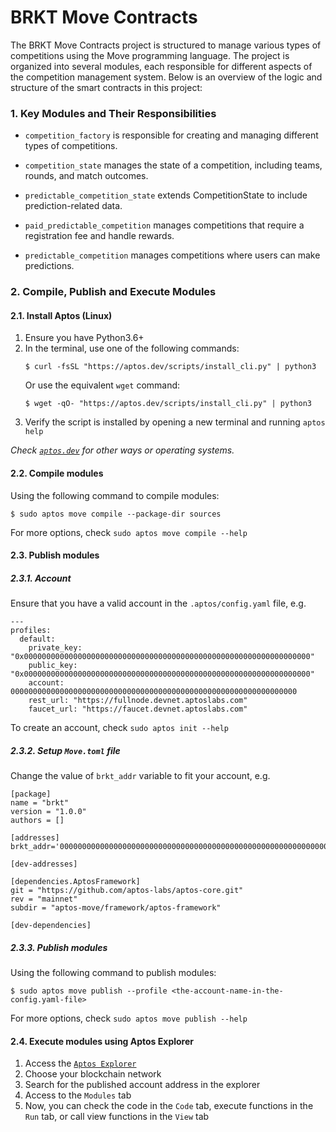 # BRKT Move Contracts

The BRKT Move Contracts project is structured to manage various types of competitions using the Move programming language. The project is organized into several modules, each responsible for different aspects of the competition management system. Below is an overview of the logic and structure of the smart contracts in this project:

### 1. Key Modules and Their Responsibilities
- `competition_factory` is responsible for creating and managing different types of competitions.

- `competition_state` manages the state of a competition, including teams, rounds, and match outcomes.

- `predictable_competition_state` extends CompetitionState to include prediction-related data.

- `paid_predictable_competition` manages competitions that require a registration fee and handle rewards.

- `predictable_competition` manages competitions where users can make predictions.


### 2. Compile, Publish and Execute Modules
#### 2.1. Install Aptos (Linux)

1. Ensure you have Python3.6+
2. In the terminal, use one of the following commands:
    ```
    $ curl -fsSL "https://aptos.dev/scripts/install_cli.py" | python3
    ```
    Or use the equivalent `wget` command:
    ```
    $ wget -qO- "https://aptos.dev/scripts/install_cli.py" | python3
    ```
3. Verify the script is installed by opening a new terminal and running `aptos help`

*Check [`aptos.dev`](https://aptos.dev/en/build/cli) for other ways or operating systems.*

#### 2.2. Compile modules
Using the following command to compile modules:
```
$ sudo aptos move compile --package-dir sources
```
For more options, check `sudo aptos move compile --help`

#### 2.3. Publish modules
##### 2.3.1. Account
Ensure that you have a valid account in the `.aptos/config.yaml` file, e.g.
```
---
profiles:
  default:
    private_key: "0x0000000000000000000000000000000000000000000000000000000000000000"
    public_key: "0x0000000000000000000000000000000000000000000000000000000000000000"
    account: 0000000000000000000000000000000000000000000000000000000000000000
    rest_url: "https://fullnode.devnet.aptoslabs.com"
    faucet_url: "https://faucet.devnet.aptoslabs.com"
```

To create an account, check `sudo aptos init --help`

##### 2.3.2. Setup `Move.toml` file
Change the value of `brkt_addr` variable to fit your account, e.g.
```
[package]
name = "brkt"
version = "1.0.0"
authors = []

[addresses]
brkt_addr='0000000000000000000000000000000000000000000000000000000000000000'

[dev-addresses]

[dependencies.AptosFramework]
git = "https://github.com/aptos-labs/aptos-core.git"
rev = "mainnet"
subdir = "aptos-move/framework/aptos-framework"

[dev-dependencies]
```

##### 2.3.3. Publish modules
Using the following command to publish modules:
```
$ sudo aptos move publish --profile <the-account-name-in-the-config.yaml-file>
```

For more options, check `sudo aptos move publish --help`

#### 2.4. Execute modules using Aptos Explorer

1. Access the [`Aptos Explorer`](explorer.aptoslabs.com/)
2. Choose your blockchain network 
3. Search for the published account address in the explorer
4. Access to the `Modules` tab
5. Now, you can check the code in the `Code` tab, execute functions in the `Run` tab, or call view functions in the `View` tab
